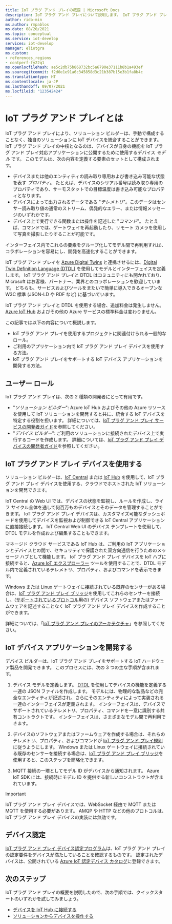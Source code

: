 ```yaml
---
title: IoT プラグ アンド プレイの概要 | Microsoft Docs
description: IoT プラグ アンド プレイについて説明します。 IoT プラグ アンド プレイは、スマート IoT デバイスがその機能を宣言できるようにするオープン モデリング言語に基づいています。 IoT デバイスは、クラウド ソリューションに接続するとき、デバイス モデルと呼ばれるその宣言を提示します。 これで、クラウド ソリューションでは、デバイスを自動的に認識して、デバイスとのやり取りを開始できるようになります。すべてコードを記述することなく行うことができます。
author: rido-min
ms.author: rmpablos
ms.date: 08/20/2021
ms.topic: conceptual
ms.service: iot-develop
services: iot-develop
manager: eliotgra
ms.custom:
- references_regions
- contperf-fy22q1
ms.openlocfilehash: ae5c2db75b868732bc5a6790e37111b8b1a493ef
ms.sourcegitcommit: f2d0e1e91a6c345858d3c21b387b15e3b1fa8b4c
ms.translationtype: HT
ms.contentlocale: ja-JP
ms.lasthandoff: 09/07/2021
ms.locfileid: "123542424"
---
```

# <a name="what-is-iot-plug-and-play"></a>IoT プラグ アンド プレイとは

IoT プラグ アンド プレイにより、ソリューション ビルダーは、手動で構成することなく、独自のソリューションに IoT デバイスを統合することができます。 IoT プラグ アンド プレイの中核となるのは、デバイスが自身の機能を IoT プラグ アンド プレイ対応アプリケーションに公開するために使用するデバイス _モデル_ です。 このモデルは、次の内容を定義する要素のセットとして構成されます。

- デバイスまたは他のエンティティの読み取り専用および書き込み可能な状態を表す _プロパティ_。 たとえば、デバイスのシリアル番号は読み取り専用のプロパティであり、サーモスタットでの目標温度は書き込み可能なプロパティとなります。
- デバイスによって出力されるデータである "_テレメトリ_"。このデータはセンサー読み取り値の通常のストリーム、偶発的なエラー、または情報メッセージのいずれかです。
- デバイス上で実行できる関数または操作を記述した "_コマンド_"。 たとえば、コマンドでは、ゲートウェイを再起動したり、リモート カメラを使用して写真を撮影したりすることが可能です。

インターフェイス内でこれらの要素をグループ化してモデル間で再利用すれば、コラボレーションを容易にし、開発を高速化することができます。

IoT プラグ アンド プレイを [Azure Digital Twins](../digital-twins/overview.md) と連携させるには、[Digital Twin Definition Language (DTDL)](https://github.com/Azure/opendigitaltwins-dtdl) を使用してモデルとインターフェイスを定義します。 IoT プラグ アンド プレイと DTDL はコミュニティにも開かれており、Microsoft はお客様、パートナー、業界とのコラボレーションを歓迎しています。 どちらも、サービスおよびツールをまたいで簡単に導入できるオープンな W3C 標準 (JSON-LD や RDF など) に基づいています。

IoT プラグ アンド プレイと DTDL を使用する場合、追加料金は発生しません。 [Azure IoT Hub](../iot-hub/about-iot-hub.md) およびその他の Azure サービスの標準料金は変わりません。

この記事では以下の内容について概説します。

- IoT プラグ アンド プレイを使用するプロジェクトに関連付けられる一般的なロール。
- ご利用のアプリケーション内で IoT プラグ アンド プレイ デバイスを使用する方法。
- IoT プラグ アンド プレイをサポートする IoT デバイス アプリケーションを開発する方法。

## <a name="user-roles"></a>ユーザー ロール

IoT プラグ アンド プレイは、次の 2 種類の開発者にとって有用です。

- "_ソリューション ビルダー_": Azure IoT Hub およびその他の Azure リソースを使用して IoT ソリューションを開発すると共に、統合する IoT デバイスを特定する役割を担います。 詳細については、[IoT プラグ アンド プレイ サービスの開発者ガイド](concepts-developer-guide-service.md)を参照してください。
- "_デバイス ビルダー_": ご利用のソリューションに接続されたデバイス上で実行するコードを作成します。 詳細については、[IoT プラグ アンド プレイ デバイスの開発者ガイド](concepts-developer-guide-device.md)を参照してください。

## <a name="use-iot-plug-and-play-devices"></a>IoT プラグ アンド プレイ デバイスを使用する

ソリューション ビルダーは、[IoT Central](../iot-central/core/overview-iot-central.md) または [IoT Hub](../iot-hub/about-iot-hub.md) を使用して、IoT プラグ アンド プレイ デバイスを使用する、クラウドでホストされた IoT ソリューションを開発できます。

IoT Central の Web UI では、デバイスの状態を監視し、ルールを作成し、ライフ サイクル全体を通して何百万ものデバイスとそのデータを管理することができます。 IoT プラグ アンド プレイ デバイスは、カスタマイズ可能なダッシュボードを使用してデバイスを監視および制御できる IoT Central アプリケーションに直接接続します。 IoT Central Web UI のデバイス テンプレートを使用して、DTDL モデルを作成および編集することもできます。

マネージド クラウド サービスである IoT Hub は、ご利用の IoT アプリケーションとデバイスとの間で、セキュリティで保護された双方向通信を行うためのメッセージ ハブとして機能します。 IoT プラグ アンド プレイ デバイスを IoT ハブに接続すると、[Azure IoT エクスプローラー](../iot-fundamentals/howto-use-iot-explorer.md) ツールを使用することで、DTDL モデル内で定義されているテレメトリ、プロパティ、およびコマンドを表示できます。

Windows または Linux ゲートウェイに接続されている既存のセンサーがある場合は、[IoT プラグ アンド プレイ ブリッジ](./concepts-iot-pnp-bridge.md)を使用してこれらのセンサーを接続し、([サポートされているプロトコル](./concepts-iot-pnp-bridge.md#supported-protocols-and-sensors)用の) デバイス ソフトウェアまたはファームウェアを記述することなく IoT プラグ アンド プレイ デバイスを作成することができます。

詳細については、「[IoT プラグ アンド プレイのアーキテクチャ](concepts-architecture.md)」を参照してください。

## <a name="develop-an-iot-device-application"></a>IoT デバイス アプリケーションを開発する

デバイス ビルダーは、IoT プラグ アンド プレイをサポートする IoT ハードウェア製品を開発できます。 このプロセスには、次の 3 つの主な手順が含まれます。

1. デバイス モデルを定義します。 [DTDL](https://github.com/Azure/opendigitaltwins-dtdl) を使用してデバイスの機能を定義する一連の JSON ファイルを作成します。 モデルには、物理的な製品などの完全なエンティティが記述され、さらにそのエンティティによって実装される一連のインターフェイスが定義されます。 インターフェイスは、デバイスでサポートされているテレメトリ、プロパティ、コマンドを一意に識別する共有コントラクトです。 インターフェイスは、さまざまなモデル間で再利用できます。

1. デバイスのソフトウェアまたはファームウェアを作成する場合は、それらのテレメトリ、プロパティ、およびコマンドが [IoT プラグ アンド プレイ規則](concepts-convention.md)に従うようにします。 Windows または Linux ゲートウェイに接続されている既存のセンサーを接続する場合は、[IoT プラグ アンド プレイ ブリッジ](./concepts-iot-pnp-bridge.md)を使用すると、このステップを簡略化できます。

1. MQTT 接続の一環としてモデル ID がデバイスから通知されます。 Azure IoT SDK には、接続時にモデル ID を提供する新しいコンストラクトが含まれています。

> [!Important]
> IoT プラグ アンド プレイ デバイスでは、WebSocket 経由で MQTT または MQTT を使用する必要があります。 AMQP や HTTP などの他のプロトコルは、IoT プラグ アンド プレイ デバイスの実装には無効です。

## <a name="device-certification"></a>デバイス認定

[IoT プラグ アンド プレイ デバイス認定プログラム](../certification/program-requirements-pnp.md)は、IoT プラグ アンド プレイの認定要件をデバイスが満たしていることを確認するものです。 認定されたデバイスは、公開されている [Azure IoT 認定デバイス カタログ](https://aka.ms/devicecatalog)に登録できます。

## <a name="next-steps"></a>次のステップ

IoT プラグ アンド プレイの概要を説明したので、次の手順では、クイックスタートのいずれかを試してみましょう。

- [デバイスを IoT Hub に接続する](./tutorial-connect-device.md)
- [ソリューションからデバイスを操作する](./tutorial-service.md)

